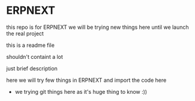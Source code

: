 # ERPNEXT
this repo is for ERPNEXT we will be trying new things here until we launch the real project 

this is a readme file 

shouldn't containt a lot 

just brief description

here we will try few things in ERPNEXT and import the code here 

+ we trying git things here as it's huge thing to know :)) 
